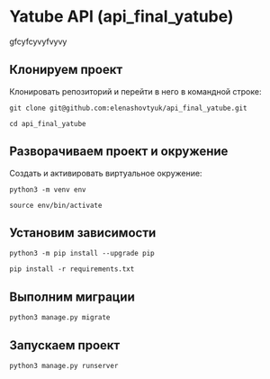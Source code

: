 # Yatube API (api_final_yatube)

gfcyfcyvyfvyvy

## Клонируем проект

Клонировать репозиторий и перейти в него в командной строке:

```
git clone git@github.com:elenashovtyuk/api_final_yatube.git
```

```
cd api_final_yatube
```

## Разворачиваем проект и окружение

Cоздать и активировать виртуальное окружение:

```
python3 -m venv env
```

```
source env/bin/activate
```

 ## Установим зависимости

```
python3 -m pip install --upgrade pip
```

```
pip install -r requirements.txt
```

 ## Выполним миграции

```
python3 manage.py migrate
```

 ## Запускаем проект

```
python3 manage.py runserver
```
